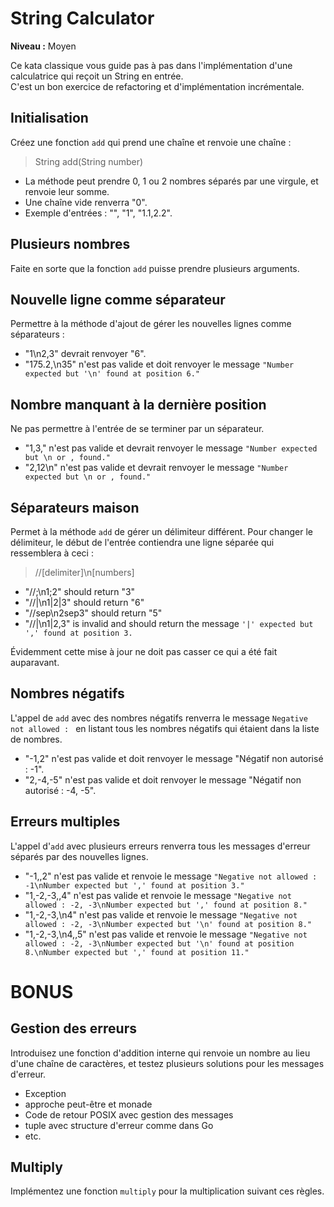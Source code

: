# String Calculator

**Niveau :** Moyen

Ce kata classique vous guide pas à pas dans l'implémentation d'une calculatrice qui reçoit un String en entrée.  
C'est un bon exercice de refactoring et d'implémentation incrémentale.

## Initialisation

Créez une fonction `add` qui prend une chaîne et renvoie une chaîne :

> String add(String number)

- La méthode peut prendre 0, 1 ou 2 nombres séparés par une virgule, et renvoie leur somme.
- Une chaîne vide renverra "0".
- Exemple d'entrées : "", "1", "1.1,2.2".

## Plusieurs nombres

Faite en sorte que la fonction `add` puisse prendre plusieurs arguments.

## Nouvelle ligne comme séparateur

Permettre à la méthode d'ajout de gérer les nouvelles lignes comme séparateurs :

- "1\n2,3" devrait renvoyer "6".
- "175.2,\n35" n'est pas valide et doit renvoyer le message `"Number expected but '\n' found at position 6."`

## Nombre manquant à la dernière position

Ne pas permettre à l'entrée de se terminer par un séparateur.

- "1,3," n'est pas valide et devrait renvoyer le message `"Number expected but \n or , found."`
- "2,12\n" n'est pas valide et devrait renvoyer le message `"Number expected but \n or , found."`

## Séparateurs maison

Permet à la méthode `add` de gérer un délimiteur différent. Pour changer le délimiteur, le début de l'entrée contiendra une ligne séparée qui ressemblera à ceci :

> //[delimiter]\n[numbers]

- "//;\n1;2" should return "3"
- "//|\n1|2|3" should return "6"
- "//sep\n2sep3" should return "5"
- "//|\n1|2,3" is invalid and should return the message `'|' expected but ',' found at position 3.`

Évidemment cette mise à jour ne doit pas casser ce qui a été fait auparavant.

## Nombres négatifs

L'appel de `add` avec des nombres négatifs renverra le message `Negative not allowed : ` en listant tous les nombres négatifs qui étaient dans la liste de nombres.

- "-1,2" n'est pas valide et doit renvoyer le message "Négatif non autorisé : -1".
- "2,-4,-5" n'est pas valide et doit renvoyer le message "Négatif non autorisé : -4, -5".

## Erreurs multiples

L'appel d'`add` avec plusieurs erreurs renverra tous les messages d'erreur séparés par des nouvelles lignes.

- "-1,,2" n'est pas valide et renvoie le message `"Negative not allowed : -1\nNumber expected but ',' found at position 3."`
- "1,-2,-3,,4" n'est pas valide et renvoie le message `"Negative not allowed : -2, -3\nNumber expected but ',' found at position 8."`
- "1,-2,-3,\n4" n'est pas valide et renvoie le message `"Negative not allowed : -2, -3\nNumber expected but '\n' found at position 8."`
- "1,-2,-3,\n4,,5" n'est pas valide et renvoie le message `"Negative not allowed : -2, -3\nNumber expected but '\n' found at position 8.\nNumber expected but ',' found at position 11."`

# BONUS

## Gestion des erreurs

Introduisez une fonction d'addition interne qui renvoie un nombre au lieu d'une chaîne de caractères, et testez plusieurs solutions pour les messages d'erreur.

- Exception
- approche peut-être et monade
- Code de retour POSIX avec gestion des messages
- tuple avec structure d'erreur comme dans Go
- etc.

## Multiply

Implémentez une fonction `multiply` pour la multiplication suivant ces règles.
